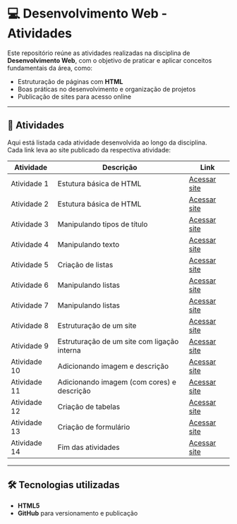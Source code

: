 # 💻 Desenvolvimento Web - Atividades

Este repositório reúne as atividades realizadas na disciplina de **Desenvolvimento Web**, com o objetivo de praticar e aplicar conceitos fundamentais da área, como:

- Estruturação de páginas com **HTML**
- Boas práticas no desenvolvimento e organização de projetos
- Publicação de sites para acesso online

---

## 📂 Atividades

Aqui está listada cada atividade desenvolvida ao longo da disciplina.  
Cada link leva ao site publicado da respectiva atividade:

| Atividade | Descrição | Link |
|-----------|-----------|------|
| Atividade 1 | Estutura básica de HTML | [Acessar site](https://colarin.github.io/Atividade1/) |
| Atividade 2 | Estutura básica de HTML | [Acessar site](https://colarin.github.io/Atividade2/) |
| Atividade 3 | Manipulando tipos de título | [Acessar site](https://colarin.github.io/Atividade3/) |
| Atividade 4 | Manipulando texto | [Acessar site](https://colarin.github.io/Ativiadade4/) |
| Atividade 5 | Criação de listas | [Acessar site](https://colarin.github.io/Atividade5/) |
| Atividade 6 | Manipulando listas | [Acessar site](https://colarin.github.io/Atividade6/) |
| Atividade 7 | Manipulando listas | [Acessar site](https://colarin.github.io/Atividade7/) |
| Atividade 8 | Estruturação de um site | [Acessar site](https://colarin.github.io/Atividade8/) |
| Atividade 9 | Estruturação de um site com ligação interna | [Acessar site](https://colarin.github.io/Atividade9/) |
| Atividade 10 | Adicionando imagem e descrição | [Acessar site](https://colarin.github.io/Atividade10/) |
| Atividade 11 | Adicionando imagem (com cores) e descrição | [Acessar site](https://colarin.github.io/Atividade11/) |
| Atividade 12 | Criação de tabelas | [Acessar site](https://colarin.github.io/Atividade12/) |
| Atividade 13 | Criação de formulário | [Acessar site](https://colarin.github.io/Atividade13/) |
| Atividade 14 | Fim das atividades | [Acessar site](https://colarin.github.io/Atividade14/) |

---

## 🛠️ Tecnologias utilizadas

- **HTML5**
- **GitHub** para versionamento e publicação

